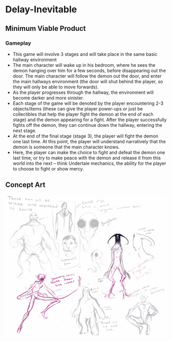 # Delay-Inevitable

## Minimum Viable Product

### Gameplay 
- This game will involve 3 stages and will take place in the same basic hallway environment
- The main character will wake up in his bedroom, where he sees the demon hanging over him for a few seconds, before disappearing out the door. The main character will follow the demon out the door, and enter the main hallways environment (the door will shut behind the player, so they will only be able to move forwards).
- As the player progresses through the hallway, the environment will become darker and more sinister. 
- Each stage of the game will be denoted by the player encountering 2-3 objects/items (these can give the player power-ups or just be collectibles that help the player fight the demon at the end of each stage) and the demon appearing for a fight. After the player successfully fights off the demon, they can continue down the hallway, entering the next stage.
- At the end of the final stage (stage 3), the player will fight the demon one last time. At this point, the player will understand narratively that the demon is someone that the main character knows.
- Here, the player can make the choice to fight and defeat the demon one last time, or try to make peace with the demon and release it from this world into the next – think Undertale mechanics, the ability for the player to choose to fight or show mercy.

## Concept Art
![alt text](https://github.com/Junior-Game-Dev-Team/Delay-Inevitable/blob/5-readme/Documentation/Concept/Images/concept_doodles.png)